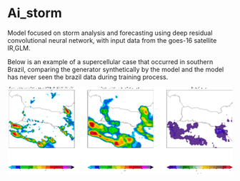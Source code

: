 # Ai_storm
Model focused on storm analysis and forecasting using deep residual convolutional neural network, with input data from the goes-16 satellite IR,GLM.

Below is an example of a supercellular case that occurred in southern Brazil, comparing the generator synthetically by the model and the model has never seen the brazil data during training process.

![alt text](https://github.com/otaviomf123/ai_storm/blob/main/imagens/comparete_radar_toll.gif "Example")
